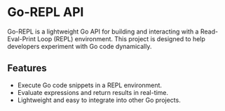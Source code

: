 # Go-REPL API

Go-REPL is a lightweight Go API for building and interacting with a Read-Eval-Print Loop (REPL) environment. This project is designed to help developers experiment with Go code dynamically.

## Features

- Execute Go code snippets in a REPL environment.
- Evaluate expressions and return results in real-time.
- Lightweight and easy to integrate into other Go projects.


